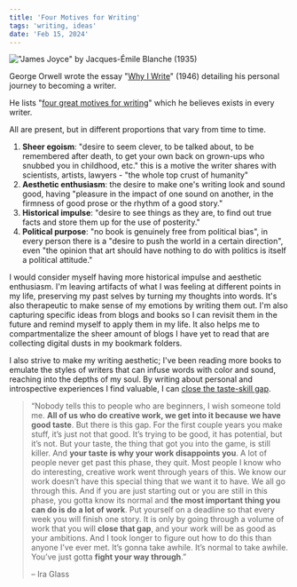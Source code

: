 ```yaml
---
title: 'Four Motives for Writing'
tags: 'writing, ideas'
date: 'Feb 15, 2024'
---
```


!["James Joyce" by Jacques-Émile Blanche (1935)](/images/joyce.jpeg)

George Orwell wrote the essay "[Why I Write](https://www.orwellfoundation.com/the-orwell-foundation/orwell/essays-and-other-works/why-i-write/)" (1946) detailing his personal journey to becoming a writer.

He lists "[four great motives for writing](https://en.wikipedia.org/wiki/Why_I_Write?useskin=vector)" which he believes exists in every writer.

All are present, but in different proportions that vary from time to time.

1. **Sheer egoism**: "desire to seem clever, to be talked about, to be remembered after death, to get your own back on grown-ups who snubbed you in childhood, etc." this is a motive the writer shares with scientists, artists, lawyers - "the whole top crust of humanity"
2. **Aesthetic enthusiasm**: the desire to make one's writing look and sound good, having "pleasure in the impact of one sound on another, in the firmness of good prose or the rhythm of a good story."
3. **Historical impulse**: "desire to see things as they are, to find out true facts and store them up for the use of posterity."
4. **Political purpose**: "no book is genuinely free from political bias", in every person there is a "desire to push the world in a certain direction", even "the opinion that art should have nothing to do with politics is itself a political attitude."

I would consider myself having more historical impulse and aesthetic enthusiasm. I'm leaving artifacts of what I was feeling at different points in my life, preserving my past selves by turning my thoughts into words. It's also therapeutic to make sense of my emotions by writing them out. I'm also capturing specific ideas from blogs and books so I can revisit them in the future and remind myself to apply them in my life. It also helps me to compartmentalize the sheer amount of blogs I have yet to read that are collecting digital dusts in my bookmark folders.

I also strive to make my writing aesthetic; I've been reading more books to emulate the styles of writers that can infuse words with color and sound, reaching into the depths of my soul. By writing about personal and introspective experiences I find valuable, I can [close the taste-skill gap](https://www.goodreads.com/quotes/309485-nobody-tells-this-to-people-who-are-beginners-i-wish).

> “Nobody tells this to people who are beginners, I wish someone told me. **All of us who do creative work, we get into it because we have good taste**. But there is this gap. For the first couple years you make stuff, it’s just not that good. It’s trying to be good, it has potential, but it’s not. But your taste, the thing that got you into the game, is still killer. And **your taste is why your work disappoints you**. A lot of people never get past this phase, they quit. Most people I know who do interesting, creative work went through years of this. We know our work doesn’t have this special thing that we want it to have. We all go through this. And if you are just starting out or you are still in this phase, you gotta know its normal and **the most important thing you can do is do a lot of work**. Put yourself on a deadline so that every week you will finish one story. It is only by going through a volume of work that you will **close that gap**, and your work will be as good as your ambitions. And I took longer to figure out how to do this than anyone I’ve ever met. It’s gonna take awhile. It’s normal to take awhile. You’ve just gotta **fight your way through**.”
>
> – Ira Glass
